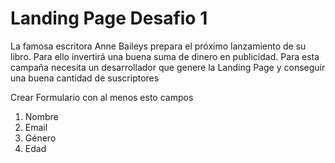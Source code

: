 # Landing Page Desafio 1


La famosa escritora Anne Baileys prepara el próximo lanzamiento de su libro. Para ello invertirá una buena suma de dinero en publicidad. Para esta campaña necesita un desarrollador que genere la Landing Page y conseguir una buena cantidad de suscriptores

Crear Formulario con al menos esto campos

1. Nombre
2. Email
3.  Género
4.  Edad